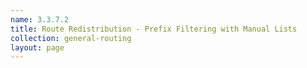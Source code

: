 ```yaml
---
name: 3.3.7.2
title: Route Redistribution - Prefix Filtering with Manual Lists
collection: general-routing
layout: page
---
```

